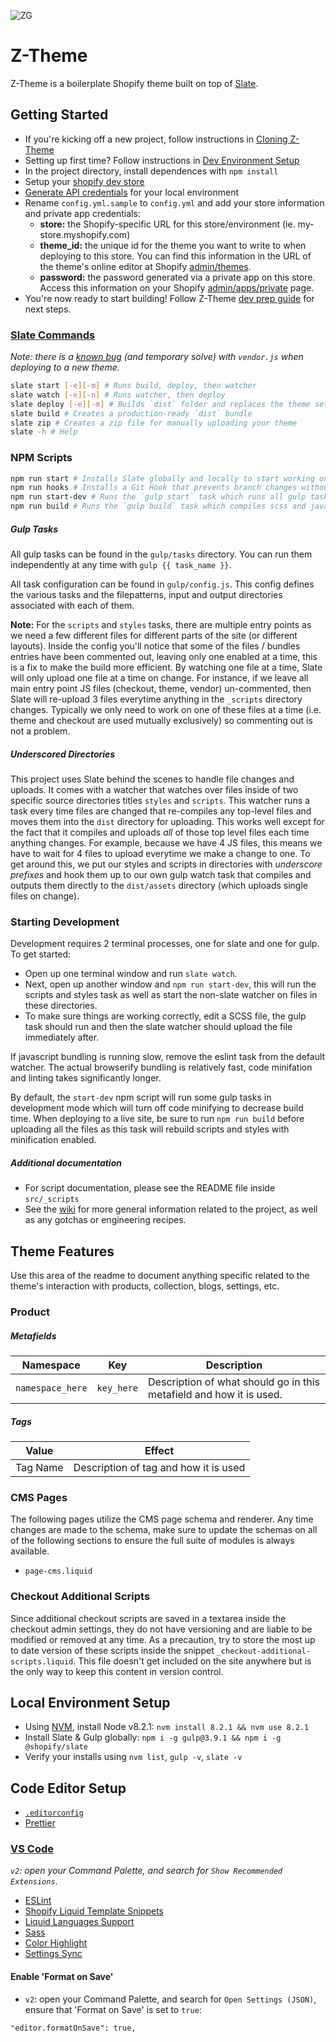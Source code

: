 ![ZG](https://i.imgur.com/KBnzMey.png)

# Z-Theme

Z-Theme is a boilerplate Shopify theme built on top of [Slate](https://shopify.github.io/slate/docs/0.14.0/).

## Getting Started

- If you're kicking off a new project, follow instructions in [Cloning Z-Theme](https://github.com/zehnergroup/z-theme/wiki/Cloning-Z-Theme)
- Setting up first time? Follow instructions in [Dev Environment Setup](https://github.com/zehnergroup/z-theme/wiki/Dev-Environment-Setup)
- In the project directory, install dependences with `npm install`
- Setup your [shopify dev store](https://partners.shopify.com/489730/stores)
- [Generate API credentials](https://help.shopify.com/api/getting-started/api-credentials#get-credentials-through-the-shopify-admin) for your local environment
- Rename `config.yml.sample` to `config.yml` and add your store information and private app credentials:
  - **store:** the Shopify-specific URL for this store/environment (ie. my-store.myshopify.com)
  - **theme_id:** the unique id for the theme you want to write to when deploying to this store. You can find this information in the URL of the theme's online editor at Shopify [admin/themes](https://shopify.com/admin/themes).
  - **password:** the password generated via a private app on this store.  Access this information on your Shopify [admin/apps/private](https://shopify.com/admin/apps/private) page.
- You're now ready to start building! Follow Z-Theme [dev prep guide](https://github.com/zehnergroup/z-theme/wiki/Dev-Prep-Guide) for next steps.

### [Slate Commands](https://shopify.github.io/slate/docs/0.14.0/commands/)

_Note: there is a [known bug](https://github.com/zehnergroup/z-theme/issues/348) (and temporary solve) with `vendor.js` when deploying to a new theme._

```bash
slate start [-e][-m] # Runs build, deploy, then watcher
slate watch [-e][-n] # Runs watcher, then deploy
slate deploy [-e][-m] # Builds `dist` folder and replaces the theme set in config.yml
slate build # Creates a production-ready `dist` bundle
slate zip # Creates a zip file for manually uploading your theme
slate -h # Help
```

### NPM Scripts

```bash
npm run start # Installs Slate globally and locally to start working on any project.
npm run hooks # Installs a Git Hook that prevents branch changes without stopping the watcher (sets a touch -a to the config.yml to force the watcher stop)
npm run start-dev # Runs the `gulp start` task which runs all gulp tasks and then starts a watcher
npm run build # Runs the `gulp build` task which compiles scss and javascript in production mode (minification enabled)
```

##### Gulp Tasks

All gulp tasks can be found in the `gulp/tasks` directory.  You can run them independently at any time with `gulp {{ task_name }}`.

All task configuration can be found in `gulp/config.js`.  This config defines the various tasks and the filepatterns, input and output directories associated with each of them.

**Note:** For the `scripts` and `styles` tasks, there are multiple entry points as we need a few different files for different parts of the site (or different layouts).  Inside the config you'll notice that some of the files / bundles entries have been commented out, leaving only one enabled at a time, this is a fix to make the build more efficient.  By watching one file at a time, Slate will only upload one file at a time on change.  For instance, if we leave all main entry point JS files (checkout, theme, vendor) un-commented, then Slate will re-upload 3 files everytime anything in the `_scripts` directory changes.  Typically we only need to work on one of these files at a time (i.e. theme and checkout are used mutually exclusively) so commenting out is not a problem.

##### Underscored Directories

This project uses Slate behind the scenes to handle file changes and uploads.  It comes with a watcher that watches over files inside of two specific source directories titles `styles` and `scripts`.  This watcher runs a task every time files are changed that re-compiles any top-level files and moves them into the `dist` directory for uploading.  This works well except for the fact that it compiles and uploads _all_ of those top level files each time anything changes.  For example, because we have 4 JS files, this means we have to wait for 4 files to upload everytime we make a change to one.  To get around this, we put our styles and scripts in directories with _underscore prefixes_ and hook them up to our own gulp watch task that compiles and outputs them directly to the `dist/assets` directory (which uploads single files on change).

### Starting Development

Development requires 2 terminal processes, one for slate and one for gulp.  To get started:

- Open up one terminal window and run `slate watch`.
- Next, open up another window and `npm run start-dev`, this will run the scripts and styles task as well as start the non-slate watcher on files in these directories.
- To make sure things are working correctly, edit a SCSS file, the gulp task should run and then the slate watcher should upload the file immediately after.

If javascript bundling is running slow, remove the eslint task from the default watcher.  The actual browserify bundling is relatively fast, code minifation and linting takes significantly longer.

By default, the `start-dev` npm script will run some gulp tasks in development mode which will turn off code minifying to decrease build time.  When deploying to a live site, be sure to run `npm run build` before uploading all the files as this task will rebuild scripts and styles with minification enabled.

##### Additional documentation

- For script documentation, please see the README file inside `src/_scripts`
- See the [wiki](https://github.com/zehnergroup/z-theme/wiki) for more general information related to the project, as well as any gotchas or engineering recipes.

## Theme Features

Use this area of the readme to document anything specific related to the theme's interaction with products, collection, blogs, settings, etc.

### Product

##### Metafields
| Namespace | Key | Description |
|---|---|---|
| `namespace_here` | `key_here` | Description of what should go in this metafield and how it is used. |

##### Tags

| Value | Effect |
|---|---|
| Tag Name | Description of tag and how it is used |

### CMS Pages

The following pages utilize the CMS page schema and renderer.  Any time changes are made to the schema, make sure to update the schemas on all of the following sections to ensure the full suite of modules is always available.

- `page-cms.liquid`

### Checkout Additional Scripts

Since additional checkout scripts are saved in a textarea inside the checkout admin settings, they do not have versioning and are liable to be modified or removed at any time.  As a precaution, try to store the most up to date version of these scripts inside the snippet `_checkout-additional-scripts.liquid`.  This file doesn't get included on the site anywhere but is the only way to keep this content in version control.




## Local Environment Setup

- Using [NVM](https://github.com/nvm-sh/nvm#install--update-script), install Node v8.2.1: `nvm install 8.2.1 && nvm use 8.2.1`
- Install Slate & Gulp globally: `npm i -g gulp@3.9.1 && npm i -g @shopify/slate`
- Verify your installs using `nvm list`, `gulp -v`, `slate -v`

## Code Editor Setup

- [`.editorconfig`](https://editorconfig.org/#download)
- [Prettier](https://prettier.io/docs/en/editors.html)

### [VS Code](https://code.visualstudio.com/)

_`v2`: open your Command Palette, and search for `Show Recommended Extensions`_.

- [ESLint](https://marketplace.visualstudio.com/items?itemName=dbaeumer.vscode-eslint)
- [Shopify Liquid Template Snippets](https://marketplace.visualstudio.com/items?itemName=killalau.vscode-liquid-snippets)
- [Liquid Languages Support](https://marketplace.visualstudio.com/items?itemName=neilding.language-liquid)
- [Sass](https://marketplace.visualstudio.com/items?itemName=robinbentley.sass-indented)
- [Color Highlight](https://marketplace.visualstudio.com/items?itemName=naumovs.color-highlight)
- [Settings Sync](https://marketplace.visualstudio.com/items?itemName=Shan.code-settings-sync)

#### Enable 'Format on Save'

- `v2`: open your Command Palette, and search for `Open Settings (JSON)`, ensure that 'Format on Save' is set to `true`:
```
"editor.formatOnSave": true,
```




